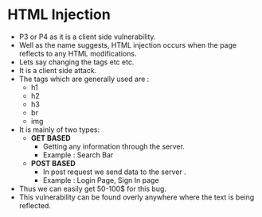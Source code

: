 # HTML Injection

- P3 or P4 as it is a client side vulnerability.
- Well as the name suggests, HTML injection occurs when the page reflects to any HTML modifications.
- Lets say changing the tags etc etc.
- It is a client side attack.
- The tags which are generally used are :
	- h1
	- h2
	- h3
	- br
	- img
- It is mainly of two types:
	- **GET BASED**
		- Getting any information through the server.
		- Example : Search Bar
	- **POST BASED**
		- In post request we send data to the server .
		- Example : Login Page, Sign In page
- Thus we can easily get 50-100$ for this bug.
- This vulnerability can be found overly anywhere where the text is being reflected.
